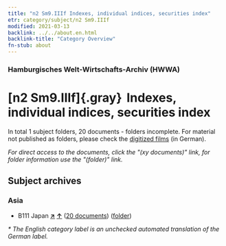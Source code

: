 ```yaml
---
title: "n2 Sm9.IIIf Indexes, individual indices, securities index"
etr: category/subject/n2 Sm9.IIIf
modified: 2021-03-13
backlink: ../../about.en.html
backlink-title: "Category Overview"
fn-stub: about
---
```


### Hamburgisches Welt-Wirtschafts-Archiv (HWWA)
# [n2 Sm9.IIIf]{.gray}&#8201; Indexes, individual indices, securities index&#160; 





In total 1 subject folders, 20 documents - folders incomplete.
For material not published as folders, please check the [digitized films](/film/h1_sh) (in German).

_For direct access to the documents, click the "(xy documents)" link, for folder information use the "(folder)" link._

## Subject archives



### Asia

- B111 Japan [**&nearr;**](../../../geo/i/141272/about.en.html "Japan (all folders)") [**&uarr;**](../../../geo/about.en.html#B111 "Country category system") (<a href="https://pm20.zbw.eu/dfgview/sh/141272,144989" title="about: Japan : Indexes, individual indices, securities index" target="_blank">20 documents</a>) ([folder](http://purl.org/pressemappe20/folder/sh/141272,144989))


_* The English category label is an unchecked automated translation of the German label._


